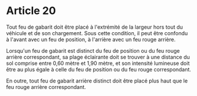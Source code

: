 # Article 20

Tout feu de gabarit doit être placé à l'extrémité de la largeur hors tout du véhicule et de son chargement. Sous cette condition, il peut être confondu à l'avant avec un feu de position, à l'arrière avec un feu rouge arrière.

Lorsqu'un feu de gabarit est distinct du feu de position ou du feu rouge arrière correspondant, sa plage éclairante doit se trouver à une distance du sol comprise entre 0,60 mètre et 1,90 mètre, et son intensité lumineuse doit être au plus égale à celle du feu de position ou du feu rouge correspondant.

En outre, tout feu de gabarit arrière distinct doit être placé plus haut que le feu rouge arrière correspondant.
